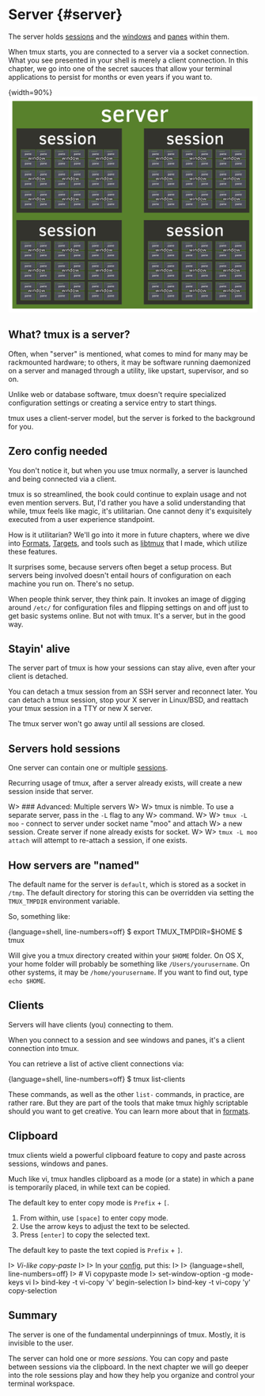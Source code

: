 # Server {#server} 

The server holds [sessions](#sessions) and the [windows](#windows) and
[panes](#panes) within them.

When tmux starts, you are connected to a server via a socket connection.
What you see presented in your shell is merely a client connection. In
this chapter, we go into one of the secret sauces that allow your terminal
applications to persist for months or even years if you want to.

{width=90%}
![](images/info/server.png)

## What? tmux is a server?

Often, when "server" is mentioned, what comes to mind for many
may be rackmounted hardware; to others, it may be software running
daemonized on a server and managed through a utility, like upstart,
supervisor, and so on.

Unlike web or database software, tmux doesn't require specialized
configuration settings or creating a service entry to start things.

tmux uses a client-server model, but the server is forked to the 
background for you.

## Zero config needed

You don't notice it, but when you use tmux normally, a server is launched and
being connected via a client.

tmux is so streamlined, the book could continue to explain usage and not even
mention servers. But, I'd rather you have a solid understanding that while, tmux
feels like magic, it's utilitarian. One cannot deny it's
exquisitely executed from a user experience standpoint.

How is it utilitarian? We'll go into it more in future chapters, where we dive
into [Formats](#formats), [Targets](#targets), and tools such as [libtmux](https://github.com/tony/libtmux)
that I made, which utilize these features.

It surprises some, because servers often beget a setup process. But servers
being involved doesn't entail hours of configuration on each machine you run on.
There's no setup.

When people think server, they think pain. It invokes an image of digging
around `/etc/` for configuration files and flipping settings on and off just to
get basic systems online. But not with tmux. It's a server, but in the good way.

## Stayin' alive

The server part of tmux is how your sessions can stay alive, even after your client
is detached.

You can detach a tmux session from an SSH server and reconnect later.
You can detach a tmux session, stop your X server in Linux/BSD, and reattach
your tmux session in a TTY or new X server.

The tmux server won't go away until all sessions are closed.

## Servers hold sessions

One server can contain one or multiple [sessions](#sessions).

Recurring usage of tmux, after a server already exists, will create a new
session inside that server. 

W> ### Advanced: Multiple servers
W>
W> tmux is nimble. To use a separate server, pass in the `-L` flag to any
W> command.
W>
W> `tmux -L moo` - connect to server under socket name "moo" and attach
W> a new session. Create server if none already exists for socket.
W>
W> `tmux -L moo attach` will attempt to re-attach a session, if one exists.

## How servers are "named"

The default name for the server is `default`, which is stored as a socket in
`/tmp`. The default directory for storing this can be overridden via setting
the `TMUX_TMPDIR` environment variable.

So, something like:

{language=shell, line-numbers=off}
    $ export TMUX_TMPDIR=$HOME
    $ tmux

Will give you a tmux directory created within your `$HOME` folder. On OS X,
your home folder will probably be something like `/Users/yourusername`. On
other systems, it may be `/home/yourusername`. If you want to find out, type
`echo $HOME`.

## Clients

Servers will have clients (you) connecting to them.

When you connect to a session and see windows and panes, it's a client
connection into tmux.

You can retrieve a list of active client connections via:

{language=shell, line-numbers=off}
    $ tmux list-clients

These commands, as well as the other `list-` commands, in practice, are rather
rare. But they are part of the tools that make tmux highly scriptable should
you want to get creative. You can learn more about that in [formats](#formats).

## Clipboard

tmux clients wield a powerful clipboard feature to copy and paste across
sessions, windows and panes.

Much like vi, tmux handles clipboard as a mode (or a state) in which a pane is
temporarily placed, in while text can be copied.

The default key to enter copy mode is `Prefix` + `[`.

1. From within, use `[space]` to enter copy mode.
2. Use the arrow keys to adjust the text to be selected.
3. Press `[enter]` to copy the selected text.

The default key to paste the text copied is `Prefix` + `]`.

I> *Vi-like copy-paste*
I>
I> In your [config](#config), put this:
I>
I> {language=shell, line-numbers=off}
I>     # Vi copypaste mode
I>     set-window-option -g mode-keys vi
I>     bind-key -t vi-copy 'v' begin-selection
I>     bind-key -t vi-copy 'y' copy-selection

## Summary

The server is one of the fundamental underpinnings of tmux. Mostly, it is
invisible to the user. 

The server can hold one or more *sessions*. You can copy and paste between
sessions via the clipboard. In the next chapter we will go deeper into the role
sessions play and how they help you organize and control your terminal
workspace.
